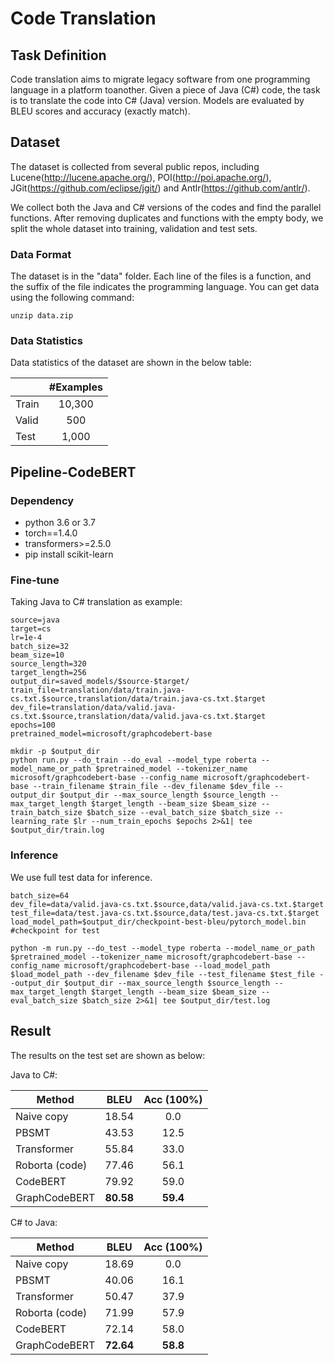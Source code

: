 # Code Translation

## Task Definition

Code translation aims to migrate legacy software from one programming language in a platform toanother.
Given a piece of Java (C#) code, the task is to translate the code into C# (Java) version. 
Models are evaluated by BLEU scores and accuracy (exactly match).

## Dataset

The dataset is collected from several public repos, including Lucene(http://lucene.apache.org/), POI(http://poi.apache.org/), JGit(https://github.com/eclipse/jgit/) and Antlr(https://github.com/antlr/).

We collect both the Java and C# versions of the codes and find the parallel functions. After removing duplicates and functions with the empty body, we split the whole dataset into training, validation and test sets.

### Data Format

The dataset is in the "data" folder. Each line of the files is a function, and the suffix of the file indicates the programming language. You can get data using the following command:

```
unzip data.zip
```

### Data Statistics

Data statistics of the dataset are shown in the below table:

|       | #Examples |
| ------- | :-------: |
|  Train  |   10,300  |
|  Valid  |      500   |
|   Test  |    1,000  |

## Pipeline-CodeBERT

### Dependency

- python 3.6 or 3.7
- torch==1.4.0
- transformers>=2.5.0
- pip install scikit-learn

### Fine-tune
Taking Java to C# translation as example:

```shell
source=java
target=cs
lr=1e-4
batch_size=32
beam_size=10
source_length=320
target_length=256
output_dir=saved_models/$source-$target/
train_file=translation/data/train.java-cs.txt.$source,translation/data/train.java-cs.txt.$target
dev_file=translation/data/valid.java-cs.txt.$source,translation/data/valid.java-cs.txt.$target
epochs=100
pretrained_model=microsoft/graphcodebert-base

mkdir -p $output_dir
python run.py --do_train --do_eval --model_type roberta --model_name_or_path $pretrained_model --tokenizer_name microsoft/graphcodebert-base --config_name microsoft/graphcodebert-base --train_filename $train_file --dev_filename $dev_file --output_dir $output_dir --max_source_length $source_length --max_target_length $target_length --beam_size $beam_size --train_batch_size $batch_size --eval_batch_size $batch_size --learning_rate $lr --num_train_epochs $epochs 2>&1| tee $output_dir/train.log
```

### Inference

We use full test data for inference. 

```shell
batch_size=64
dev_file=data/valid.java-cs.txt.$source,data/valid.java-cs.txt.$target
test_file=data/test.java-cs.txt.$source,data/test.java-cs.txt.$target
load_model_path=$output_dir/checkpoint-best-bleu/pytorch_model.bin #checkpoint for test

python -m run.py --do_test --model_type roberta --model_name_or_path $pretrained_model --tokenizer_name microsoft/graphcodebert-base --config_name microsoft/graphcodebert-base --load_model_path $load_model_path --dev_filename $dev_file --test_filename $test_file --output_dir $output_dir --max_source_length $source_length --max_target_length $target_length --beam_size $beam_size --eval_batch_size $batch_size 2>&1| tee $output_dir/test.log
```



## Result

The results on the test set are shown as below:

Java to C#:

|     Method     |    BLEU    | Acc (100%) |
|    ----------  | :--------: | :-------:  |
| Naive copy     |   18.54    |    0.0     |
| PBSMT      	 |   43.53    |   12.5     |
| Transformer    |   55.84    |   33.0     |
| Roborta (code) |   77.46    |   56.1     |
| CodeBERT   	 | 79.92 | 59.0   |
| GraphCodeBERT | **80.58** | **59.4** |

C# to Java:

| Method         |   BLEU    | Acc (100%) |
| -------------- | :-------: | :--------: |
| Naive copy     |   18.69   |    0.0     |
| PBSMT          |   40.06   |    16.1    |
| Transformer    |   50.47   |    37.9    |
| Roborta (code) |   71.99   |    57.9    |
| CodeBERT       |   72.14   |    58.0    |
| GraphCodeBERT  | **72.64** |  **58.8**  |


